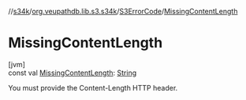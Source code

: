 //[s34k](../../../index.md)/[org.veupathdb.lib.s3.s34k](../index.md)/[S3ErrorCode](index.md)/[MissingContentLength](-missing-content-length.md)

# MissingContentLength

[jvm]\
const val [MissingContentLength](-missing-content-length.md): [String](https://kotlinlang.org/api/latest/jvm/stdlib/kotlin/-string/index.html)

You must provide the Content-Length HTTP header.
